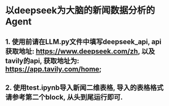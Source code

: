 # 以deepseek为大脑的新闻数据分析的Agent

## 1. 使用前请在LLM.py文件中填写deepseek_api, api获取地址: https://www.deepseek.com/zh, 以及tavily的api, 获取地址为: https://app.tavily.com/home; 
## 2. 使用test.ipynb导入新闻二维表格, 导入的表格格式请参考第二个block, 从头到尾运行即可. 
